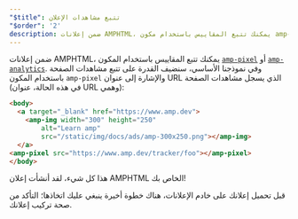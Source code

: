 ```yaml
---
"$title": تتبع مشاهدات الإعلان
"$order": '2'
description: ضمن إعلانات AMPHTML، يمكنك تتبع المقاييس باستخدام مكون amp-pixel أو amp-analytics. في نموذجنا الأساسي، سنضيف القدرة على تتبع مشاهدات الصفحة ...
---
```


ضمن إعلانات AMPHTML، يمكنك تتبع المقاييس باستخدام المكون [`amp-pixel`](../../../../documentation/components/reference/amp-pixel.md) أو [`amp-analytics`](../../../../documentation/components/reference/amp-analytics.md). وفي نموذجنا الأساسي، سنضيف القدرة على تتبع مشاهدات الصفحة باستخدام المكون `amp-pixel` والإشارة إلى عنوان URL الذي يسجل مشاهدات الصفحة (في هذه الحالة، عنوان URL وهمي):

```html
<body>
  <a target="_blank" href="https://www.amp.dev">
    <amp-img width="300" height="250"
        alt="Learn amp"
        src="/static/img/docs/ads/amp-300x250.png"></amp-img>
  </a>
<amp-pixel src="https://www.amp.dev/tracker/foo"></amp-pixel>
</body>
```

هذا كل شيء، لقد أنشأت إعلان AMPHTML الخاص بك!

قبل تحميل إعلانك على خادم الإعلانات، هناك خطوة أخيرة ينبغي عليك اتخاذها؛ التأكد من صحة تركيب إعلانك.
